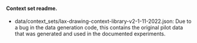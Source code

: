 #### Context set readme.
- data/context_sets/lax-drawing-context-library-v2-1-11-2022.json: Due to a bug in the data generation code, this contains the original pilot data that was generated and used in the documented experiments.